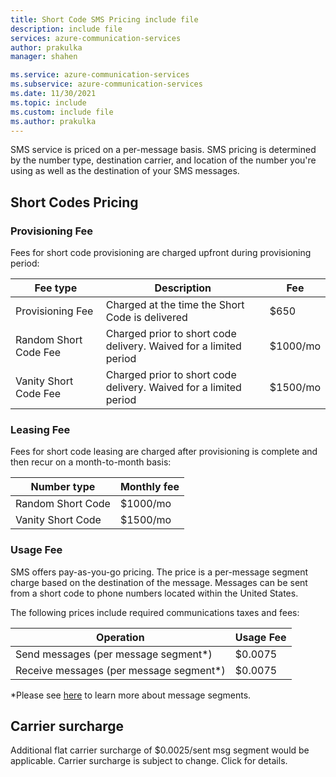 ```yaml
---
title: Short Code SMS Pricing include file
description: include file
services: azure-communication-services
author: prakulka
manager: shahen

ms.service: azure-communication-services
ms.subservice: azure-communication-services
ms.date: 11/30/2021
ms.topic: include
ms.custom: include file
ms.author: prakulka
---
```


SMS service is priced on a per-message basis. SMS pricing is determined by the number type, destination carrier, and location of the number you're using as well as the destination of your SMS messages. 

## Short Codes Pricing

### Provisioning Fee
Fees for short code provisioning are charged upfront during provisioning period:

|Fee type   | Description|Fee|
|--------------|------|-----|
|Provisioning Fee |Charged at the time the Short Code is delivered |$650 |
|Random Short Code Fee |Charged prior to short code delivery. Waived for a limited period|$1000/mo |
|Vanity Short Code Fee |Charged prior to short code delivery. Waived for a limited period|$1500/mo |


### Leasing Fee
Fees for short code leasing are charged after provisioning is complete and then recur on a month-to-month basis:

|Number type   |Monthly fee   |
|--------------|-----------|
|Random Short Code |$1000/mo |
|Vanity Short Code |$1500/mo |


### Usage Fee
SMS offers pay-as-you-go pricing. The price is a per-message segment charge based on the destination of the message. Messages can be sent from a short code to phone numbers located within the United States. 

The following prices include required communications taxes and fees:

|Operation   |Usage Fee |
|-----------|------------|
|Send messages (per message segment*) |$0.0075 |
|Receive messages (per message segment*) |$0.0075 |

*Please see [here](concepts/sms/sms-faq.md#what-is-the-sms-character-limit) to learn more about message segments.

## Carrier surcharge
Additional flat carrier surcharge of $0.0025/sent msg segment would be applicable. Carrier surcharge is subject to change. Click <Link-To-be-added> for details.
